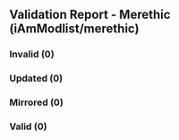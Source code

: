 ## Validation Report - Merethic (iAmModlist/merethic)


### Invalid (0)
### Updated (0)
### Mirrored (0)
### Valid (0)
